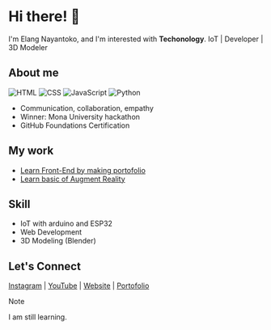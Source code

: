 # Hi there! 👋

I'm Elang Nayantoko, and I'm interested with **Techonology**.
IoT | Developer | 3D Modeler  

## About me

![HTML](https://img.shields.io/badge/-HTML-E34F26?style=flat-square&logo=html5&logoColor=white)
![CSS](https://img.shields.io/badge/-CSS-1572B6?style=flat-square&logo=css3&logoColor=white)
![JavaScript](https://img.shields.io/badge/-JavaScript-F7DF1E?style=flat-square&logo=javascript&logoColor=black)
![Python](https://img.shields.io/badge/Python-FFD43B?style=flat-square&logo=python&logoColor=blue)

* Communication, collaboration, empathy
* Winner: Mona University hackathon
* GitHub Foundations Certification

## My work

* [Learn Front-End by making portofolio](github.com/lngnyntk/Portofolio)
* [Learn basic of Augment Reality](github.com/lngnyntk/ar-basic)

## Skill
* IoT with arduino and ESP32
* Web Development
* 3D Modeling (Blender)  

## Let's Connect
[Instagram](https://instagram.com/lngnyntk) | [YouTube](https://youtube.com/lngnyntk) | [Website](https://lngnyntk.github.io/lngnyntk) | [Portofolio](https://sites.google.com/view/elang-nayantoko/home)

> [!NOTE]
> I am still learning.
